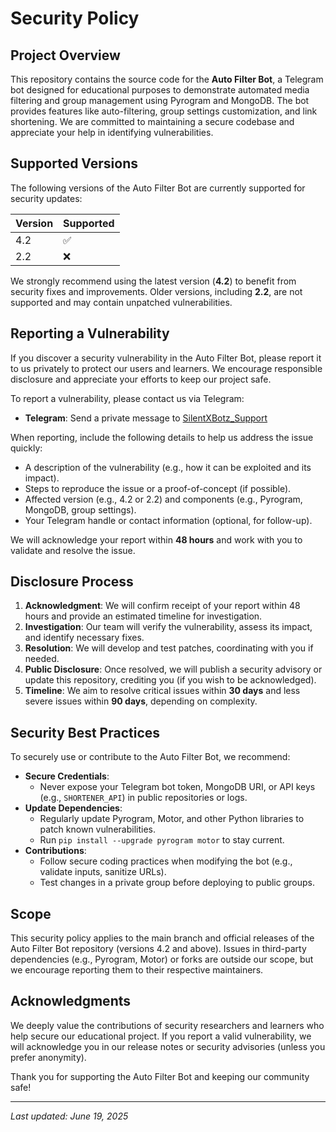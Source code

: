# Security Policy

## Project Overview

This repository contains the source code for the **Auto Filter Bot**, a Telegram bot designed for educational purposes to demonstrate automated media filtering and group management using Pyrogram and MongoDB. The bot provides features like auto-filtering, group settings customization, and link shortening. We are committed to maintaining a secure codebase and appreciate your help in identifying vulnerabilities.

## Supported Versions

The following versions of the Auto Filter Bot are currently supported for security updates:

| Version | Supported          |
|---------|--------------------|
| 4.2     | :white_check_mark: |
| 2.2     | :x:                |

We strongly recommend using the latest version (**4.2**) to benefit from security fixes and improvements. Older versions, including **2.2**, are not supported and may contain unpatched vulnerabilities.

## Reporting a Vulnerability

If you discover a security vulnerability in the Auto Filter Bot, please report it to us privately to protect our users and learners. We encourage responsible disclosure and appreciate your efforts to keep our project safe.

To report a vulnerability, please contact us via Telegram:

- **Telegram**: Send a private message to [SilentXBotz_Support](https://t.me/SilentXBotz_support)

When reporting, include the following details to help us address the issue quickly:

- A description of the vulnerability (e.g., how it can be exploited and its impact).
- Steps to reproduce the issue or a proof-of-concept (if possible).
- Affected version (e.g., 4.2 or 2.2) and components (e.g., Pyrogram, MongoDB, group settings).
- Your Telegram handle or contact information (optional, for follow-up).

We will acknowledge your report within **48 hours** and work with you to validate and resolve the issue.

## Disclosure Process

1. **Acknowledgment**: We will confirm receipt of your report within 48 hours and provide an estimated timeline for investigation.
2. **Investigation**: Our team will verify the vulnerability, assess its impact, and identify necessary fixes.
3. **Resolution**: We will develop and test patches, coordinating with you if needed.
4. **Public Disclosure**: Once resolved, we will publish a security advisory or update this repository, crediting you (if you wish to be acknowledged).
5. **Timeline**: We aim to resolve critical issues within **30 days** and less severe issues within **90 days**, depending on complexity.

## Security Best Practices

To securely use or contribute to the Auto Filter Bot, we recommend:

- **Secure Credentials**:
  - Never expose your Telegram bot token, MongoDB URI, or API keys (e.g., `SHORTENER_API`) in public repositories or logs.
- **Update Dependencies**:
  - Regularly update Pyrogram, Motor, and other Python libraries to patch known vulnerabilities.
  - Run `pip install --upgrade pyrogram motor` to stay current.
- **Contributions**:
  - Follow secure coding practices when modifying the bot (e.g., validate inputs, sanitize URLs).
  - Test changes in a private group before deploying to public groups.

## Scope

This security policy applies to the main branch and official releases of the Auto Filter Bot repository (versions 4.2 and above). Issues in third-party dependencies (e.g., Pyrogram, Motor) or forks are outside our scope, but we encourage reporting them to their respective maintainers.

## Acknowledgments

We deeply value the contributions of security researchers and learners who help secure our educational project. If you report a valid vulnerability, we will acknowledge you in our release notes or security advisories (unless you prefer anonymity).

Thank you for supporting the Auto Filter Bot and keeping our community safe!

---

*Last updated: June 19, 2025*

